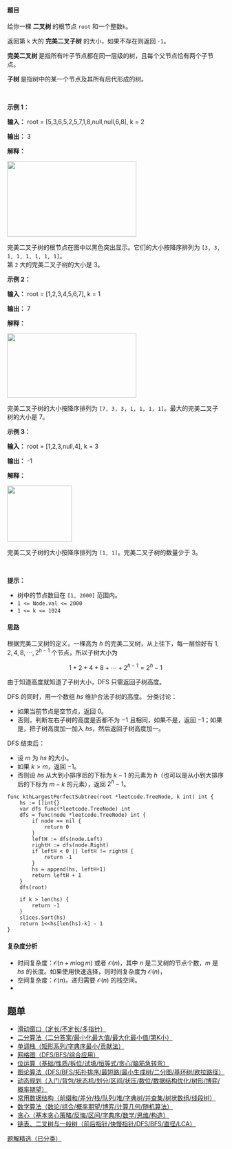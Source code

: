 #### 题目

<p>给你一棵 <strong>二叉树 </strong>的根节点 <code>root</code> 和一个整数<code>k</code>。</p>

<p>返回第 <code>k</code> 大的 <strong>完美二叉</strong><span data-keyword="subtree"><strong>子树</strong> </span>的大小，如果不存在则返回 <code>-1</code>。</p>

<p><strong>完美二叉树 </strong>是指所有叶子节点都在同一层级的树，且每个父节点恰有两个子节点。</p>

<p><strong>子树 </strong>是指树中的某一个节点及其所有后代形成的树。</p>

<p>&nbsp;</p>

<p><strong class="example">示例 1：</strong></p>

<div class="example-block">
<p><strong>输入：</strong> <span class="example-io">root = [5,3,6,5,2,5,7,1,8,null,null,6,8], k = 2</span></p>

<p><strong>输出：</strong> <span class="example-io">3</span></p>

<p><strong>解释：</strong></p>

<p><img alt="" src="https://assets.leetcode.com/uploads/2024/06/21/image.jpg" style="width: 300px; height: 175px;" /></p>

<p>完美二叉子树的根节点在图中以黑色突出显示。它们的大小按降序排列为 <code>[3, 3, 1, 1, 1, 1, 1, 1]</code>。<br />
第 <code>2</code> 大的完美二叉子树的大小是 3。</p>
</div>

<p><strong class="example">示例 2：</strong></p>

<div class="example-block">
<p><strong>输入：</strong> <span class="example-io">root = [1,2,3,4,5,6,7], k = 1</span></p>

<p><strong>输出：</strong> <span class="example-io">7</span></p>

<p><strong>解释：</strong></p>

<p><img alt="" src="https://assets.leetcode.com/uploads/2024/06/21/image1.jpg" style="width: 300px; height: 149px;" /></p>

<p>完美二叉子树的大小按降序排列为 <code>[7, 3, 3, 1, 1, 1, 1]</code>。最大的完美二叉子树的大小是 7。</p>
</div>

<p><strong class="example">示例 3：</strong></p>

<div class="example-block">
<p><strong>输入：</strong> <span class="example-io">root = [1,2,3,null,4], k = 3</span></p>

<p><strong>输出：</strong> <span class="example-io">-1</span></p>

<p><strong>解释：</strong></p>

<p><img alt="" src="https://assets.leetcode.com/uploads/2024/06/21/image4.jpg" style="width: 150px; height: 130px;" /></p>

<p>完美二叉子树的大小按降序排列为 <code>[1, 1]</code>。完美二叉子树的数量少于 3。</p>
</div>

<p>&nbsp;</p>

<p><strong>提示：</strong></p>

<ul>
	<li>树中的节点数目在 <code>[1, 2000]</code> 范围内。</li>
	<li><code>1 &lt;= Node.val &lt;= 2000</code></li>
	<li><code>1 &lt;= k &lt;= 1024</code></li>
</ul>

#### 思路

根据完美二叉树的定义，一棵高为 $h$ 的完美二叉树，从上往下，每一层恰好有 $1,2,4,8,\cdots,2^{h-1}$ 个节点，所以子树大小为

$$
1+2+4+8+\cdots+2^{h-1} = 2^h-1
$$

由于知道高度就知道了子树大小，DFS 只需返回子树高度。

DFS 的同时，用一个数组 $\textit{hs}$ 维护合法子树的高度。
分类讨论：
- 如果当前节点是空节点，返回 $0$。
- 否则，判断左右子树的高度是否都不为 $-1$ 且相同，如果不是，返回 $-1$；如果是，把子树高度加一加入 $\textit{hs}$，然后返回子树高度加一。


DFS 结束后：
- 设 $m$ 为 $\textit{hs}$ 的大小。
- 如果 $k>m$，返回 $-1$。
- 否则设 $\textit{hs}$ 从大到小排序后的下标为 $k-1$ 的元素为 $h$（也可以是从小到大排序后的下标为 $m-k$ 的元素），返回 $2^h - 1$。

```
func kthLargestPerfectSubtree(root *leetcode.TreeNode, k int) int {
	hs := []int{}
	var dfs func(*leetcode.TreeNode) int
	dfs = func(node *leetcode.TreeNode) int {
		if node == nil {
			return 0
		}
		leftH := dfs(node.Left)
		rightH := dfs(node.Right)
		if leftH < 0 || leftH != rightH {
			return -1
		}
		hs = append(hs, leftH+1)
		return leftH + 1
	}
	dfs(root)

	if k > len(hs) {
		return -1
	}
	slices.Sort(hs)
	return 1<<hs[len(hs)-k] - 1
}
```

#### 复杂度分析

- 时间复杂度：$\mathcal{O}(n+m\log m)$ 或者 $\mathcal{O}(n)$，其中 $n$ 是二叉树的节点个数，$m$ 是 $\textit{hs}$ 的长度。如果使用快速选择，则时间复杂度为 $\mathcal{O}(n)$，
- 空间复杂度：$\mathcal{O}(n)$。递归需要 $\mathcal{O}(n)$ 的栈空间。
- 
## 题单

- [滑动窗口（定长/不定长/多指针）](https://leetcode.cn/circle/discuss/0viNMK/)
- [二分算法（二分答案/最小化最大值/最大化最小值/第K小）](https://leetcode.cn/circle/discuss/SqopEo/)
- [单调栈（矩形系列/字典序最小/贡献法）](https://leetcode.cn/circle/discuss/9oZFK9/)
- [网格图（DFS/BFS/综合应用）](https://leetcode.cn/circle/discuss/YiXPXW/)
- [位运算（基础/性质/拆位/试填/恒等式/贪心/脑筋急转弯）](https://leetcode.cn/circle/discuss/dHn9Vk/)
- [图论算法（DFS/BFS/拓扑排序/最短路/最小生成树/二分图/基环树/欧拉路径）](https://leetcode.cn/circle/discuss/01LUak/)
- [动态规划（入门/背包/状态机/划分/区间/状压/数位/数据结构优化/树形/博弈/概率期望）](https://leetcode.cn/circle/discuss/tXLS3i/)
- [常用数据结构（前缀和/差分/栈/队列/堆/字典树/并查集/树状数组/线段树）](https://leetcode.cn/circle/discuss/mOr1u6/)
- [数学算法（数论/组合/概率期望/博弈/计算几何/随机算法）](https://leetcode.cn/circle/discuss/IYT3ss/)
- [贪心（基本贪心策略/反悔/区间/字典序/数学/思维/构造）](https://leetcode.cn/circle/discuss/g6KTKL/)
- [链表、二叉树与一般树（前后指针/快慢指针/DFS/BFS/直径/LCA）](https://leetcode.cn/circle/discuss/K0n2gO/)

[题解精选（已分类）](https://github.com/EndlessCheng/codeforces-go/blob/master/leetcode/SOLUTIONS.md)